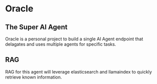 # Oracle

## The Super AI Agent
Oracle is a personal project to build a single AI Agent endpoint that delagates and uses multiple agents for specific tasks.

## RAG
RAG for this agent will leverage elasticsearch and llamaindex to quickly retrieve known information.
